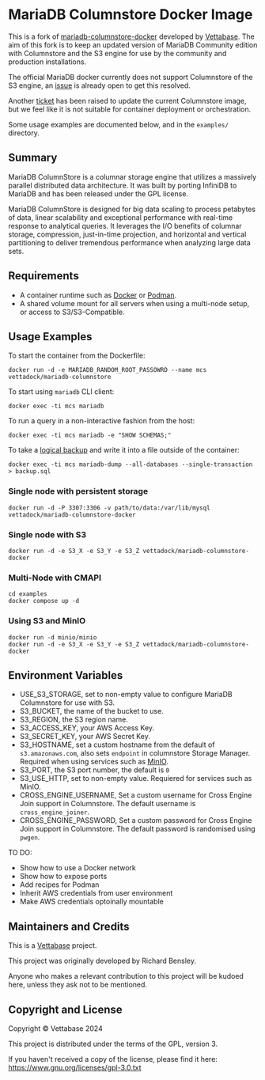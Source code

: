 # MariaDB Columnstore Docker Image

This is a fork of [mariadb-columnstore-docker](https://github.com/mariadb-corporation/mariadb-columnstore-docker/tree/master) developed by [Vettabase](https://vettabase.com/).
The aim of this fork is to keep an updated version of MariaDB Community edition with Columnstore and the S3 engine for use by the community and production installations.

The official MariaDB docker currently does not support Columnstore of the S3 engine, an [issue](https://github.com/MariaDB/mariadb-docker/issues/457) is already open to get this resolved.

Another [ticket](https://jira.mariadb.org/browse/MCOL-5646) has been raised to update the current Columnstore image, but we feel like it is not suitable for container deployment or orchestration.

Some usage examples are documented below, and in the `examples/` directory.

## Summary

MariaDB ColumnStore is a columnar storage engine that utilizes a massively parallel distributed data architecture. It was built by porting InfiniDB to MariaDB and has been released under the GPL license.

MariaDB ColumnStore is designed for big data scaling to process petabytes of data, linear scalability and exceptional performance with real-time response to analytical queries. It leverages the I/O benefits of columnar storage, compression, just-in-time projection, and horizontal and vertical partitioning to deliver tremendous performance when analyzing large data sets.

## Requirements

* A container runtime such as [Docker](https://www.docker.com/) or [Podman](https://podman.io/).
* A shared volume mount for all servers when using a multi-node setup, or access to S3/S3-Compatible.

## Usage Examples

To start the container from the Dockerfile:

    docker run -d -e MARIADB_RANDOM_ROOT_PASSOWRD --name mcs vettadock/mariadb-columnstore

To start using `mariadb` CLI client:

    docker exec -ti mcs mariadb

To run a query in a non-interactive fashion from the host:

    docker exec -ti mcs mariadb -e "SHOW SCHEMAS;"

To take a [logical backup](https://mariadb.com/kb/en/mariadb-dump/) and write it into a file outside of the container:

    docker exec -ti mcs mariadb-dump --all-databases --single-transaction > backup.sql

### Single node with persistent storage

    docker run -d -P 3307:3306 -v path/to/data:/var/lib/mysql vettadock/mariadb-columnstore-docker

### Single node with S3

    docker run -d -e S3_X -e S3_Y -e S3_Z vettadock/mariadb-columnstore-docker

### Multi-Node with CMAPI

    cd examples
    docker compose up -d

### Using S3 and MinIO

    docker run -d minio/minio
    docker run -d -e S3_X -e S3_Y -e S3_Z vettadock/mariadb-columnstore-docker

## Environment Variables

* USE_S3_STORAGE, set to non-empty value to configure MariaDB Columnstore for use with S3.
* S3_BUCKET, the name of the bucket to use.
* S3_REGION, the S3 region name.
* S3_ACCESS_KEY, your AWS Access Key.
* S3_SECRET_KEY, your AWS Secret Key.
* S3_HOSTNAME, set a custom hostname from the default of `s3.amazonaws.com`, also sets `endpoint` in columnstore Storage Manager. Required when using services such as [MinIO](https://min.io/).
* S3_PORT, the S3 port number, the default is `0`
* S3_USE_HTTP, set to non-empty value. Requiered for services such as MinIO.
* CROSS_ENGINE_USERNAME, Set a custom username for Cross Engine Join support in Columnstore. The default username is `cross_engine_joiner`.
* CROSS_ENGINE_PASSWORD, Set a custom password for Cross Engine Join support in Columnstore. The default password is randomised using `pwgen`.

TO DO:

* Show how to use a Docker network
* Show how to expose ports
* Add recipes for Podman
* Inherit AWS credentials from user environment
* Make AWS credentials optoinally mountable

## Maintainers and Credits

This is a [Vettabase](https://vettabase.com) project.

This project was originally developed 
by Richard Bensley.

Anyone who makes a relevant contribution to this project will be
kudoed here, unless they ask not to be mentioned.

## Copyright and License

Copyright © Vettabase 2024

This project is distributed under the terms of the GPL, version 3.

If you haven't received a copy of the license, please find it here:
https://www.gnu.org/licenses/gpl-3.0.txt
